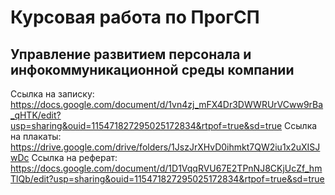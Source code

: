 # Курсовая работа по ПрогСП
## Управление развитием персонала и инфокоммуникационной среды компании
Ссылка на записку: https://docs.google.com/document/d/1vn4zj_mFX4Dr3DWWRUrVCww9rBa_qHTK/edit?usp=sharing&ouid=115471827295025172834&rtpof=true&sd=true
Ссылка на плакаты: https://drive.google.com/drive/folders/1JszJrXHvD0ihmkt7QW2iu1x2uXISJwDc
Ссылка на реферат: https://docs.google.com/document/d/1D1VqqRVU67E2TPnNJ8CKjUcZf_hmTlQb/edit?usp=sharing&ouid=115471827295025172834&rtpof=true&sd=true
